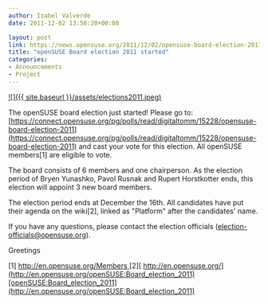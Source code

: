 ```yaml
---
author: Izabel Valverde
date: 2011-12-02 13:50:20+00:00

layout: post
link: https://news.opensuse.org/2011/12/02/opensuse-board-election-2011-started/
title: "openSUSE Board election 2011 started"
categories:
- Announcements
- Project
---
```



[![]({{ site.baseurl }}/assets/elections2011.jpeg)](https://news.opensuse.org/2011/12/02/opensuse-board-election-2011-started/elections2011/)
    


The openSUSE board election just started! Please go to:
[https://connect.opensuse.org/pg/polls/read/digitaltomm/15228/opensuse-board-election-2011](https://connect.opensuse.org/pg/polls/read/digitaltomm/15228/opensuse-board-election-2011) and cast your vote for this election. All openSUSE members[1] are eligible to vote.

The board consists of 6 members and one chairperson. As the election period of Bryen Yunashko, Pavol Rusnak and Rupert Horstkotter ends, this election will appoint 3 new board members.

The election period ends at December the 16th.
All candidates have put their agenda on the wiki[2], linked as "Platform" after the candidates' name.

If you have any questions, please contact the election officials ([election-officials@opensuse.org](mailto:election-officials@opensuse.org)).

Greetings

[1] [http://en.opensuse.org/Members
](http://en.opensuse.org/Members) [2][ http://en.opensuse.org/](http://en.opensuse.org/openSUSE:Board_election_2011)[openSUSE:Board_election_2011](http://en.opensuse.org/openSUSE:Board_election_2011)		
